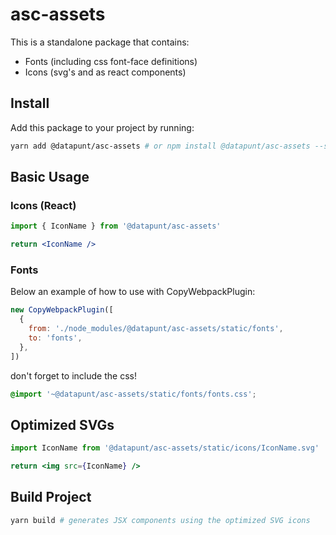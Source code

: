 # asc-assets

This is a standalone package that contains:

- Fonts (including css font-face definitions)
- Icons (svg's and as react components)

## Install

Add this package to your project by running:

```bash
yarn add @datapunt/asc-assets # or npm install @datapunt/asc-assets --save
```

## Basic Usage

### Icons (React)

```jsx
import { IconName } from '@datapunt/asc-assets'

return <IconName />
```

### Fonts

Below an example of how to use with CopyWebpackPlugin:

```js
new CopyWebpackPlugin([
  {
    from: './node_modules/@datapunt/asc-assets/static/fonts',
    to: 'fonts',
  },
])
```

don't forget to include the css!

```scss
@import '~@datapunt/asc-assets/static/fonts/fonts.css';
```

## Optimized SVGs

```jsx
import IconName from '@datapunt/asc-assets/static/icons/IconName.svg'

return <img src={IconName} />
```

## Build Project

```bash
yarn build # generates JSX components using the optimized SVG icons
```
